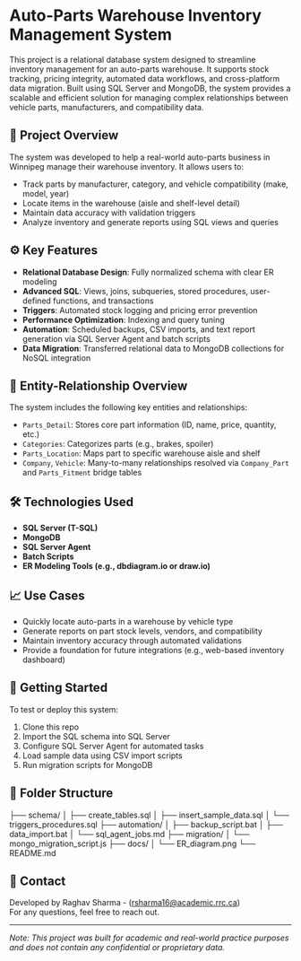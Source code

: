 # Auto-Parts Warehouse Inventory Management System

This project is a relational database system designed to streamline inventory management for an auto-parts warehouse. It supports stock tracking, pricing integrity, automated data workflows, and cross-platform data migration. Built using SQL Server and MongoDB, the system provides a scalable and efficient solution for managing complex relationships between vehicle parts, manufacturers, and compatibility data.

## 📌 Project Overview

The system was developed to help a real-world auto-parts business in Winnipeg manage their warehouse inventory. It allows users to:

- Track parts by manufacturer, category, and vehicle compatibility (make, model, year)
- Locate items in the warehouse (aisle and shelf-level detail)
- Maintain data accuracy with validation triggers
- Analyze inventory and generate reports using SQL views and queries

## ⚙️ Key Features

- **Relational Database Design**: Fully normalized schema with clear ER modeling
- **Advanced SQL**: Views, joins, subqueries, stored procedures, user-defined functions, and transactions
- **Triggers**: Automated stock logging and pricing error prevention
- **Performance Optimization**: Indexing and query tuning
- **Automation**: Scheduled backups, CSV imports, and text report generation via SQL Server Agent and batch scripts
- **Data Migration**: Transferred relational data to MongoDB collections for NoSQL integration

## 🧱 Entity-Relationship Overview

The system includes the following key entities and relationships:

- `Parts_Detail`: Stores core part information (ID, name, price, quantity, etc.)
- `Categories`: Categorizes parts (e.g., brakes, spoiler)
- `Parts_Location`: Maps part to specific warehouse aisle and shelf
- `Company`, `Vehicle`: Many-to-many relationships resolved via `Company_Part` and `Parts_Fitment` bridge tables

## 🛠️ Technologies Used

- **SQL Server (T-SQL)**
- **MongoDB**
- **SQL Server Agent**
- **Batch Scripts**
- **ER Modeling Tools (e.g., dbdiagram.io or draw.io)**

## 📈 Use Cases

- Quickly locate auto-parts in a warehouse by vehicle type
- Generate reports on part stock levels, vendors, and compatibility
- Maintain inventory accuracy through automated validations
- Provide a foundation for future integrations (e.g., web-based inventory dashboard)

## 🚀 Getting Started

To test or deploy this system:

1. Clone this repo
2. Import the SQL schema into SQL Server
3. Configure SQL Server Agent for automated tasks
4. Load sample data using CSV import scripts
5. Run migration scripts for MongoDB

## 📂 Folder Structure

├── schema/
│ ├── create_tables.sql
│ ├── insert_sample_data.sql
│ └── triggers_procedures.sql
├── automation/
│ ├── backup_script.bat
│ ├── data_import.bat
│ └── sql_agent_jobs.md
├── migration/
│ └── mongo_migration_script.js
├── docs/
│ └── ER_diagram.png
└── README.md

## 📧 Contact

Developed by Raghav Sharma - (rsharma16@academic.rrc.ca)  
For any questions, feel free to reach out.

---

*Note: This project was built for academic and real-world practice purposes and does not contain any confidential or proprietary data.*

